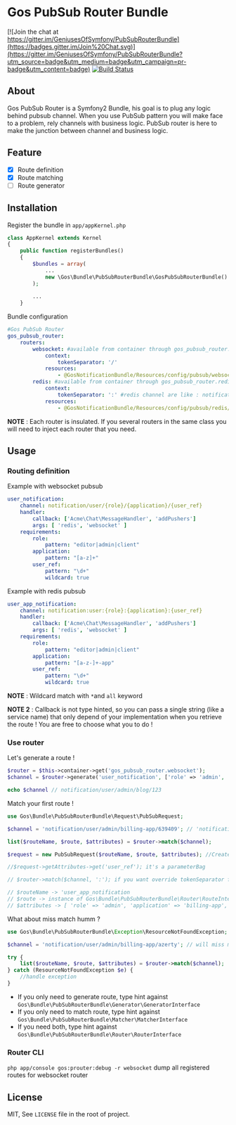 Gos PubSub Router Bundle
========================

[![Join the chat at https://gitter.im/GeniusesOfSymfony/PubSubRouterBundle](https://badges.gitter.im/Join%20Chat.svg)](https://gitter.im/GeniusesOfSymfony/PubSubRouterBundle?utm_source=badge&utm_medium=badge&utm_campaign=pr-badge&utm_content=badge) [![Build Status](https://travis-ci.org/GeniusesOfSymfony/PubSubRouterBundle.svg?branch=master)](https://travis-ci.org/GeniusesOfSymfony/PubSubRouterBundle)

About
--------------
Gos PubSub Router is a Symfony2 Bundle, his goal is to plug any logic behind pubsub channel. When you use PubSub pattern you will make face to a problem, rely channels with business logic. PubSub router is here to make the junction between channel and business logic.

Feature
-------

* [x] Route definition
* [x] Route matching
* [ ] Route generator

Installation
------------

Register the bundle in `app/appKernel.php`

```php
class AppKernel extends Kernel
{
    public function registerBundles()
    {
        $bundles = array(
            ...
            new \Gos\Bundle\PubSubRouterBundle\GosPubSubRouterBundle()
        );
        
        ...
    }
```

Bundle configuration

```yaml
#Gos PubSub Router
gos_pubsub_router:
    routers:
        websocket: #available from container through gos_pubsub_router.websocket
            context:
                tokenSeparator: '/'
            resources:
                - @GosNotificationBundle/Resources/config/pubsub/websocket/notification.yml
        redis: #available from container through gos_pubsub_router.redis
            context:
                tokenSeparator: ':' #redis channel are like : notification:user:user2 so the token separator is :
            resources:
                - @GosNotificationBundle/Resources/config/pubsub/redis/notification.yml
```

**NOTE** : Each router is insulated. If you several routers in the same class you will need to inject each router that you need.

Usage
-----

### Routing definition

Example with websocket pubsub

```yaml
user_notification:
    channel: notification/user/{role}/{application}/{user_ref}
    handler:
        callback: ['Acme\Chat\MessageHandler', 'addPushers']
        args: [ 'redis', 'websocket' ]
    requirements:
        role:
            pattern: "editor|admin|client"
        application:
            pattern: "[a-z]+"
        user_ref:
            pattern: "\d+"
            wildcard: true
```

Example with redis pubsub

```yaml
user_app_notification:
    channel: notification:user:{role}:{application}:{user_ref}
    handler:
        callback: ['Acme\Chat\MessageHandler', 'addPushers']
        args: [ 'redis', 'websocket' ]
    requirements:
        role:
            pattern: "editor|admin|client"
        application:
            pattern: "[a-z-]+-app"
        user_ref:
            pattern: "\d+"
            wildcard: true
```

**NOTE** : Wildcard match with `*`and `all` keyword

**NOTE 2** : Callback is not type hinted, so you can pass a single string (like a service name) that only depend of your implementation when you retrieve the route ! You are free to choose what you to do !

### Use router

Let's generate a route !

```php
$router = $this->container->get('gos_pubsub_router.websocket');
$channel = $router->generate('user_notification', ['role' => 'admin', 'application' => 'blog-app', 'user_ref' => '123']);

echo $channel // notification/user/admin/blog/123
```

Match your first route !

```php
use Gos\Bundle\PubSubRouterBundle\Request\PubSubRequest;

$channel = 'notification/user/admin/billing-app/639409'; // 'notification/user/admin/billing-app/*' work :)

list($routeName, $route, $attributes) = $router->match($channel);

$request = new PubSubRequest($routeName, $route, $attributes); //Create a request object if you want transport the request data as dependency

//$request->getAttributes->get('user_ref'); it's a parameterBag

// $router->match($channel, ':'); if you want override tokenSeparator from context, or if you dont have context.

// $routeName -> 'user_app_notification
// $route -> instance of Gos\Bundle\PubSubRouterBundle\Router\RouteInterface
// $attributes -> [ 'role' => 'admin', 'application' => 'billing-app', 'user_ref' => '639409' ]
```

What about miss match humm ?

```php
use Gos\Bundle\PubSubRouterBundle\Exception\ResourceNotFoundException;

$channel = 'notification/user/admin/billing-app/azerty'; // will miss match

try {
    list($routeName, $route, $attributes) = $router->match($channel);
} catch (ResourceNotFoundException $e) {
    //handle exception
}
```

- If you only need to generate route, type hint against `Gos\Bundle\PubSubRouterBundle\Generator\GeneratorInterface`
- If you only need to match route, type hint against `Gos\Bundle\PubSubRouterBundle\Matcher\MatcherInterface`
- If you need both, type hint against `Gos\Bundle\PubSubRouterBundle\Router\RouterInterface`

### Router CLI

`php app/console gos:prouter:debug -r websocket` dump all registered routes for websocket router

## License

MIT, See `LICENSE` file in the root of project.


